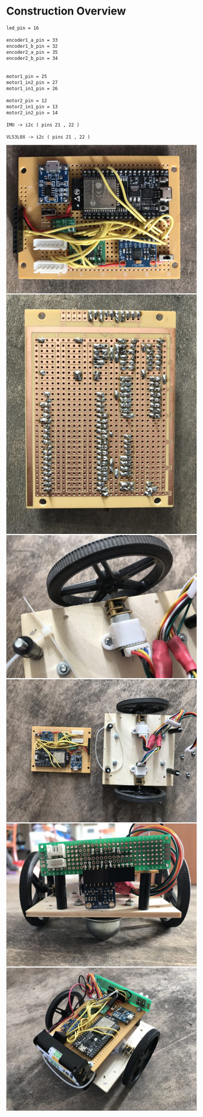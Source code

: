 # Construction Overview

```
led_pin = 16 

encoder1_a_pin = 33 
encoder1_b_pin = 32 
encoder2_a_pin = 35 
encoder2_b_pin = 34 


motor1_pin = 25 
motor1_in2_pin = 27 
motor1_in1_pin = 26 

motor2_pin = 12 
motor2_in1_pin = 13 
motor2_in2_pin = 14 

IMU -> i2c ( pins 21 , 22 ) 

VL53L0X -> i2c ( pins 21 , 22 )
```

![Image](images/construction-proto-front.jpeg)
![Image](images/construction-proto-back.jpeg)
![Image](images/construction-wheel.jpg)
![Image](images/main.jpg)
![Image](images/construction-front.jpg)
![Image](images/construction-view.jpg)

